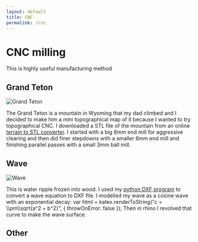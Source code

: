 ```yaml
---
layout: default
title: CNC
permalink: /cnc
---
```


# CNC milling
This is highly useful manufacturing method 
## Grand Teton
<div class="clearfix">
    <img alt="Grand Teton" src="/sebsite/images/teton.jpg" id="rightfloat">
    <p>The Grand Teton is a mountain in Wyoming that my dad climbed and I decided to make him a mini topographical map of it because I wanted to try topographical CNC. I downloaded a STL file of the mountain from an online <a href="https://jthatch.com/Terrain2STL/">terrain to STL converter</a>. I started with a big 8mm end mill for aggressive clearing and then did finer stepdowns with a smaller 6mm end mill and finishing parallel passes with a small 3mm ball mill.</p>

</div>


## Wave
<div class="clearfix">
    <img alt="Wave" src="/sebsite/images/wave.jpg" id="rightfloat">
    <p>This is water ripple frozen into wood. I used my <a href="/sebsite/python">python DXF program</a> to convert a wave equation to DXF file. I modelled my wave as a cosine wave with an exponential decay:
    var html = katex.renderToString("c = \\pm\\sqrt{a^2 + b^2}", {
        throwOnError: false
    });
    Then in rhino I revolved that curve to make the wave surface.</p>

</div>

## Other

